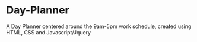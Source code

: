 # Day-Planner
A Day Planner centered around the 9am-5pm work schedule, created using HTML, CSS and Javascript/Jquery
